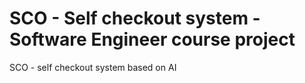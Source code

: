 # SCO - Self checkout system - Software Engineer course project
SCO - self checkout system based on AI
